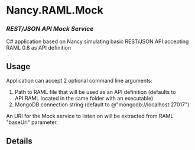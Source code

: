 # Nancy.RAML.Mock

### _REST/JSON API Mock Service_

C# application based on Nancy simulating basic REST/JSON API accepting RAML 0.8 as API definition

## Usage

Application can accept 2 optional command line arguments: 

1. Path to RAML file that will be used as an API definition (defaults to API.RAML located in the same folder with an executable) 
2. MongoDB connection string (default to @"mongodb://localhost:27017")

An URI for the Mock service to listen on will be extracted from RAML "baseUri" parameter.

## Details



